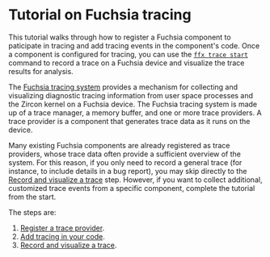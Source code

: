 # Tutorial on Fuchsia tracing

This tutorial walks through how to register a Fuchsia component to paticipate
in tracing and add tracing events in the component's code. Once a component
is configured for tracing, you can use the [`ffx trace start`][record-traces]
command to record a trace on a Fuchsia device and visualize the trace results
for analysis.

The [Fuchsia tracing system][fuchsia-tracing-system] provides a mechanism for
collecting and visualizing diagnostic tracing information from user space processes
and the Zircon kernel on a Fuchsia device. The Fuchsia tracing system is made up of
a trace manager, a memory buffer, and one or more trace providers. A trace provider
is a component that generates trace data as it runs on the device.

Many existing Fuchsia components are already registered as trace providers, whose
trace data often provide a sufficient overview of the system. For this reason,
if you only need to record a general trace (for instance, to include details in
a bug report), you may skip directly to the
[Record and visualize a trace][record-and-visualize-a-trace] step. However,
if you want to collect additional, customized trace events from a specific
component, complete the tutorial from the start.

The steps are:

1. [Register a trace provider][register-a-trace-provider].
2. [Add tracing in your code][add-tracing-in-your-code].
3. [Record and visualize a trace][record-and-visualize-a-trace].

<!-- Reference links -->

[record-traces]: /docs/development/sdk/ffx/record-traces.md
[fuchsia-tracing-system]: /docs/concepts/kernel/tracing-system.md
[register-a-trace-provider]: /docs/development/tracing/tutorial/register-a-trace-provider.md
[add-tracing-in-your-code]: /docs/development/tracing/tutorial/add-tracing-in-code.md
[record-and-visualize-a-trace]: /docs/development/tracing/tutorial/record-and-visualize-a-trace.md
